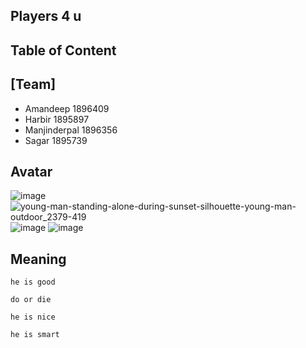 ## Players 4 u
## Table of Content
## [Team] 
* Amandeep 1896409
* Harbir 1895897
 * Manjinderpal 1896356
 * Sagar 1895739
## Avatar
![image](https://user-images.githubusercontent.com/49278262/56368395-50967500-61c5-11e9-8ea9-24ab56503457.png)
![young-man-standing-alone-during-sunset-silhouette-young-man-outdoor_2379-419](https://user-images.githubusercontent.com/49278262/56368436-6c018000-61c5-11e9-8b5e-0bea43946676.jpg)
![image](https://user-images.githubusercontent.com/49278262/56368548-a8cd7700-61c5-11e9-8caf-b134daffbff5.png)
![image](https://user-images.githubusercontent.com/49278262/56368637-d4506180-61c5-11e9-8418-6efcf9ad2053.png)

## Meaning
``` amandeep
he is good
```
``` sagar
do or die
```
``` manjinder
he is nice
```
``` harbir
he is smart
```
